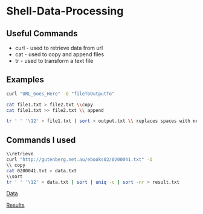 # Shell-Data-Processing

## Useful Commands

- curl - used to retrieve data from url
- cat - used to copy and append files
- tr - used to transform a text file

## Examples

```Bash
curl "URL_Goes_Here" -O "fileToOutputTo"

cat file1.txt > file2.txt \\copy
cat file1.txt >> file2.txt \\ append

tr ' ' '\12' < file1.txt | sort > output.txt \\ replaces spaces with new lines

```

## Commands I used

```Bash
\\retrieve
curl "http://gutenberg.net.au/ebooks02/0200041.txt" -O 
\\ copy
cat 0200041.txt > data.txt
\\sort
tr ' ' '\12' < data.txt | sort | uniq -c | sort -nr > result.txt


```
[Data](data.txt)

[Results](result.txt)
